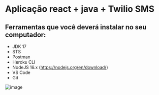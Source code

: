 # Aplicação react + java + Twilio SMS

## Ferramentas que você deverá instalar no seu computador:

- JDK 17
- STS
- Postman
- Heroku CLI
- NodeJS 16.x (https://nodejs.org/en/download/)
- VS Code
- Git

![image](https://user-images.githubusercontent.com/26775119/183705321-f293830b-c0f8-4eb7-bb77-299c4cdc202c.png)
